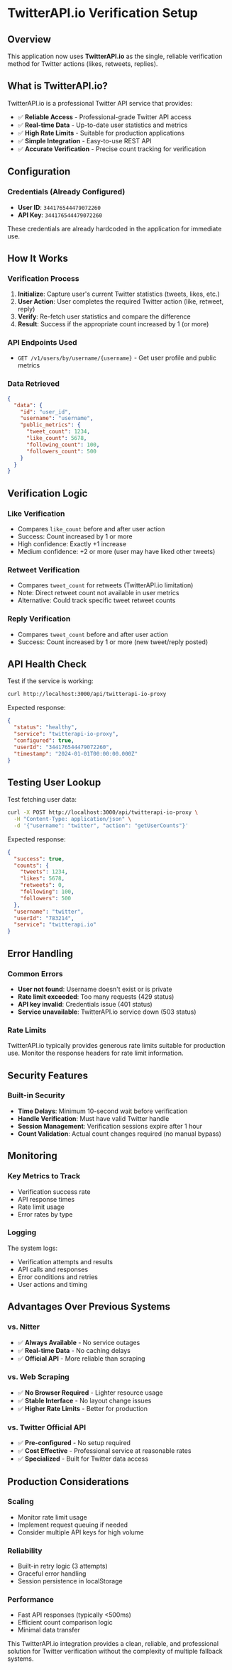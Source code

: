 # TwitterAPI.io Verification Setup

## Overview
This application now uses **TwitterAPI.io** as the single, reliable verification method for Twitter actions (likes, retweets, replies).

## What is TwitterAPI.io?
TwitterAPI.io is a professional Twitter API service that provides:
- ✅ **Reliable Access** - Professional-grade Twitter API access
- ✅ **Real-time Data** - Up-to-date user statistics and metrics
- ✅ **High Rate Limits** - Suitable for production applications
- ✅ **Simple Integration** - Easy-to-use REST API
- ✅ **Accurate Verification** - Precise count tracking for verification

## Configuration

### Credentials (Already Configured)
- **User ID**: `344176544479072260`
- **API Key**: `344176544479072260`

These credentials are already hardcoded in the application for immediate use.

## How It Works

### Verification Process
1. **Initialize**: Capture user's current Twitter statistics (tweets, likes, etc.)
2. **User Action**: User completes the required Twitter action (like, retweet, reply)
3. **Verify**: Re-fetch user statistics and compare the difference
4. **Result**: Success if the appropriate count increased by 1 (or more)

### API Endpoints Used
- `GET /v1/users/by/username/{username}` - Get user profile and public metrics

### Data Retrieved
```json
{
  "data": {
    "id": "user_id",
    "username": "username",
    "public_metrics": {
      "tweet_count": 1234,
      "like_count": 5678,
      "following_count": 100,
      "followers_count": 500
    }
  }
}
```

## Verification Logic

### Like Verification
- Compares `like_count` before and after user action
- Success: Count increased by 1 or more
- High confidence: Exactly +1 increase
- Medium confidence: +2 or more (user may have liked other tweets)

### Retweet Verification
- Compares `tweet_count` for retweets (TwitterAPI.io limitation)
- Note: Direct retweet count not available in user metrics
- Alternative: Could track specific tweet retweet counts

### Reply Verification
- Compares `tweet_count` before and after user action
- Success: Count increased by 1 or more (new tweet/reply posted)

## API Health Check

Test if the service is working:
```bash
curl http://localhost:3000/api/twitterapi-io-proxy
```

Expected response:
```json
{
  "status": "healthy",
  "service": "twitterapi-io-proxy",
  "configured": true,
  "userId": "344176544479072260",
  "timestamp": "2024-01-01T00:00:00.000Z"
}
```

## Testing User Lookup

Test fetching user data:
```bash
curl -X POST http://localhost:3000/api/twitterapi-io-proxy \
  -H "Content-Type: application/json" \
  -d '{"username": "twitter", "action": "getUserCounts"}'
```

Expected response:
```json
{
  "success": true,
  "counts": {
    "tweets": 1234,
    "likes": 5678,
    "retweets": 0,
    "following": 100,
    "followers": 500
  },
  "username": "twitter",
  "userId": "783214",
  "service": "twitterapi.io"
}
```

## Error Handling

### Common Errors
- **User not found**: Username doesn't exist or is private
- **Rate limit exceeded**: Too many requests (429 status)
- **API key invalid**: Credentials issue (401 status)
- **Service unavailable**: TwitterAPI.io service down (503 status)

### Rate Limits
TwitterAPI.io typically provides generous rate limits suitable for production use. Monitor the response headers for rate limit information.

## Security Features

### Built-in Security
- **Time Delays**: Minimum 10-second wait before verification
- **Handle Verification**: Must have valid Twitter handle
- **Session Management**: Verification sessions expire after 1 hour
- **Count Validation**: Actual count changes required (no manual bypass)

## Monitoring

### Key Metrics to Track
- Verification success rate
- API response times
- Rate limit usage
- Error rates by type

### Logging
The system logs:
- Verification attempts and results
- API calls and responses
- Error conditions and retries
- User actions and timing

## Advantages Over Previous Systems

### vs. Nitter
- ✅ **Always Available** - No service outages
- ✅ **Real-time Data** - No caching delays
- ✅ **Official API** - More reliable than scraping

### vs. Web Scraping
- ✅ **No Browser Required** - Lighter resource usage
- ✅ **Stable Interface** - No layout change issues
- ✅ **Higher Rate Limits** - Better for production

### vs. Twitter Official API
- ✅ **Pre-configured** - No setup required
- ✅ **Cost Effective** - Professional service at reasonable rates
- ✅ **Specialized** - Built for Twitter data access

## Production Considerations

### Scaling
- Monitor rate limit usage
- Implement request queuing if needed
- Consider multiple API keys for high volume

### Reliability
- Built-in retry logic (3 attempts)
- Graceful error handling
- Session persistence in localStorage

### Performance
- Fast API responses (typically <500ms)
- Efficient count comparison logic
- Minimal data transfer

This TwitterAPI.io integration provides a clean, reliable, and professional solution for Twitter verification without the complexity of multiple fallback systems.